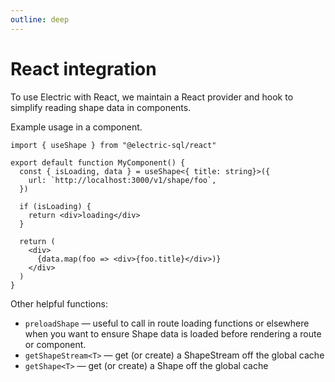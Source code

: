 ```yaml
---
outline: deep
---
```


# React integration

To use Electric with React, we maintain a React provider and hook to simplify reading shape data in components.

Example usage in a component.
```tsx
import { useShape } from "@electric-sql/react"

export default function MyComponent() {
  const { isLoading, data } = useShape<{ title: string}>({
    url: `http://localhost:3000/v1/shape/foo`,
  })

  if (isLoading) {
    return <div>loading</div>
  }
  
  return (
    <div>
      {data.map(foo => <div>{foo.title}</div>)}
    </div>
  )
}
```
Other helpful functions:

- `preloadShape` — useful to call in route loading functions or elsewhere when you want to ensure Shape data is loaded before rendering a route or component.
- `getShapeStream<T>` — get (or create) a ShapeStream off the global cache
- `getShape<T>` — get (or create) a Shape off the global cache

